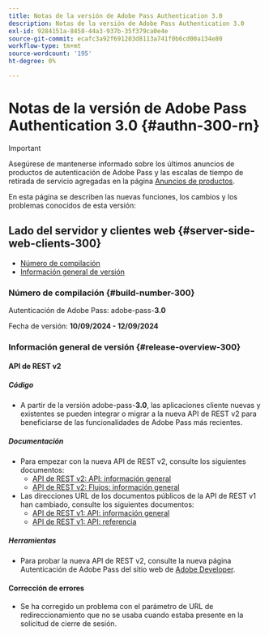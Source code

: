 ```yaml
---
title: Notas de la versión de Adobe Pass Authentication 3.0
description: Notas de la versión de Adobe Pass Authentication 3.0
exl-id: 9284151a-8458-44a3-937b-35f379ca0e4e
source-git-commit: ecafc3a92f691203d8113a741f0b6cd00a134e80
workflow-type: tm+mt
source-wordcount: '195'
ht-degree: 0%

---
```


# Notas de la versión de Adobe Pass Authentication 3.0 {#authn-300-rn}

>[!IMPORTANT]
>
> Asegúrese de mantenerse informado sobre los últimos anuncios de productos de autenticación de Adobe Pass y las escalas de tiempo de retirada de servicio agregadas en la página [Anuncios de productos](/help/authentication/product-announcements.md).

En esta página se describen las nuevas funciones, los cambios y los problemas conocidos de esta versión:

## Lado del servidor y clientes web {#server-side-web-clients-300}

* [Número de compilación](#build-number-300)
* [Información general de versión](#release-overview-300)

### Número de compilación {#build-number-300}

Autenticación de Adobe Pass: adobe-pass-**3.0**

Fecha de versión: **10/09/2024 - 12/09/2024**

### Información general de versión {#release-overview-300}

#### API de REST v2

##### Código

* A partir de la versión adobe-pass-**3.0**, las aplicaciones cliente nuevas y existentes se pueden integrar o migrar a la nueva API de REST v2 para beneficiarse de las funcionalidades de Adobe Pass más recientes.

##### Documentación

* Para empezar con la nueva API de REST v2, consulte los siguientes documentos:
   * [API de REST v2: API: información general](../integration-guide-programmers/rest-apis/rest-api-v2/apis/rest-api-v2-apis-overview.md)
   * [API de REST v2: Flujos: información general](../integration-guide-programmers/rest-apis/rest-api-v2/flows/rest-api-v2-flows-overview.md)
* Las direcciones URL de los documentos públicos de la API de REST v1 han cambiado, consulte los siguientes documentos:
   * [API de REST v1: API: información general](../integration-guide-programmers/legacy/rest-api-v1/rest-api-overview.md)
   * [API de REST v1: API: referencia](../integration-guide-programmers/legacy/rest-api-v1/rest-api-reference.md)

##### Herramientas

* Para probar la nueva API de REST v2, consulte la nueva página Autenticación de Adobe Pass del sitio web de [Adobe Developer](https://developer.adobe.com/adobe-pass).

#### Corrección de errores

* Se ha corregido un problema con el parámetro de URL de redireccionamiento que no se usaba cuando estaba presente en la solicitud de cierre de sesión.
